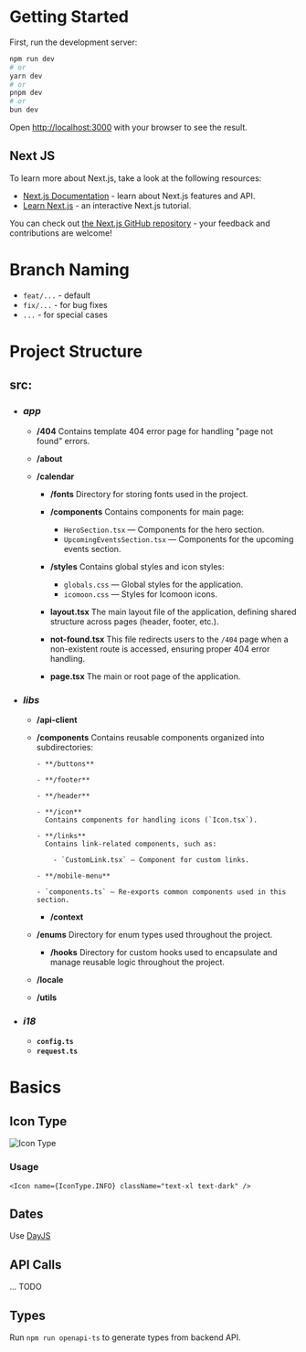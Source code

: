 # Getting Started

First, run the development server:

```bash
npm run dev
# or
yarn dev
# or
pnpm dev
# or
bun dev
```

Open [http://localhost:3000](http://localhost:3000) with your browser to see the result.

## Next JS

To learn more about Next.js, take a look at the following resources:

- [Next.js Documentation](https://nextjs.org/docs) - learn about Next.js features and API.
- [Learn Next.js](https://nextjs.org/learn) - an interactive Next.js tutorial.

You can check out [the Next.js GitHub repository](https://github.com/vercel/next.js) - your feedback and contributions
are welcome!

# Branch Naming

- `feat/...` - default
- `fix/...` - for bug fixes
- `...` - for special cases

# Project Structure

## src:

- ### **_app_**

  - **/404**
    Contains template 404 error page for handling "page not found" errors.

  - **/about**
  - **/calendar**

    - **/fonts**
      Directory for storing fonts used in the project.

    - **/components**
      Contains components for main page:

      - `HeroSection.tsx` — Components for the hero section.
      - `UpcomingEventsSection.tsx` — Components for the upcoming events section.

    - **/styles**
      Contains global styles and icon styles:

      - `globals.css` — Global styles for the application.
      - `icomoon.css` — Styles for Icomoon icons.

    - **layout.tsx**
      The main layout file of the application, defining shared structure across pages (header, footer, etc.).

    - **not-found.tsx**
      This file redirects users to the `/404` page when a non-existent route is accessed, ensuring proper 404 error
      handling.

    - **page.tsx**
      The main or root page of the application.

- ### **_libs_**

  - **/api-client**

  - **/components**
    Contains reusable components organized into subdirectories:

        - **/buttons**

        - **/footer**

        - **/header**

        - **/icon**
          Contains components for handling icons (`Icon.tsx`).

        - **/links**
          Contains link-related components, such as:

            - `CustomLink.tsx` — Component for custom links.

        - **/mobile-menu**

        - `components.ts` — Re-exports common components used in this section.

    - **/context**

  - **/enums**
    Directory for enum types used throughout the project.
    - **/hooks**
      Directory for custom hooks used to encapsulate and manage reusable logic throughout the project.
  - **/locale**
  - **/utils**

- ### **_i18_**
  - **`config.ts`**
  - **`request.ts`**

# Basics

## Icon Type

![Icon Type](https://firebasestorage.googleapis.com/v0/b/dasboard-bb88c.appspot.com/o/icon-type.webp?alt=media&token=4e310b68-2b02-4773-bf7d-d7bde0fc7bbb)

### Usage

```tsx
<Icon name={IconType.INFO} className="text-xl text-dark" />
```

## Dates

Use [DayJS](https://day.js.org/)

## API Calls

... TODO

## Types

Run `npm run openapi-ts` to generate types from backend API.

